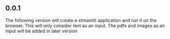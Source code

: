## 0.0.1

The following version will create a streamlit application and run it on the browser. This will only consider text as an input. The pdfs and images as an
input will be added in later version
